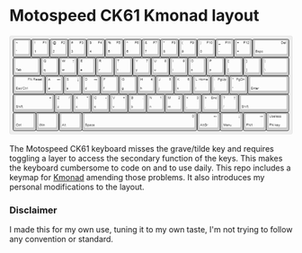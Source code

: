 # Motospeed CK61 Kmonad layout
![layout-png](resources/motospeed-ck61.png)

The Motospeed CK61 keyboard misses the grave/tilde key and requires toggling
a layer to access the secondary function of the keys. This makes the keyboard
cumbersome to code on and to use daily. This repo includes a keymap for
[Kmonad](https://github.com/kmonad/kmonad) amending those problems.
It also introduces my personal modifications to the layout.

### Disclaimer

I made this for my own use, tuning it to my own taste, I'm not trying to
follow any convention or standard.
